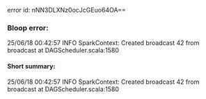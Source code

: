 error id: nNN3DLXNz0ocJcGEuo64OA==
### Bloop error:

25/06/18 00:42:57 INFO SparkContext: Created broadcast 42 from broadcast at DAGScheduler.scala:1580
#### Short summary: 

25/06/18 00:42:57 INFO SparkContext: Created broadcast 42 from broadcast at DAGScheduler.scala:1580